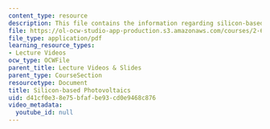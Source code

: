 ```yaml
---
content_type: resource
description: This file contains the information regarding silicon-based photovoltaics.
file: https://ol-ocw-studio-app-production.s3.amazonaws.com/courses/2-627-fundamentals-of-photovoltaics-fall-2013/d41cf0e38e75bfafbe93cd0e9468c876_MIT2_627F13_lec10-11.pdf
file_type: application/pdf
learning_resource_types:
- Lecture Videos
ocw_type: OCWFile
parent_title: Lecture Videos & Slides
parent_type: CourseSection
resourcetype: Document
title: Silicon-based Photovoltaics
uid: d41cf0e3-8e75-bfaf-be93-cd0e9468c876
video_metadata:
  youtube_id: null
---
```


